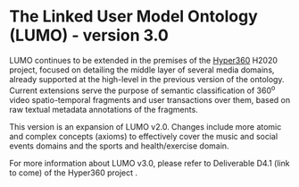 # The Linked User Model Ontology (LUMO) - version 3.0
LUMO continues to be extended in the premises of the [Hyper360](http://www.hyper360.eu/) H2020 project, focused on detailing the middle layer of several media domains, already supported at the high-level in the previous version of the ontology. Current extensions serve the purpose of semantic classification of 360<sup>o</sup> video spatio-temporal fragments and user transactions over them, based on raw textual metadata annotations of the fragments.

This version is an expansion of LUMO v2.0. Changes include more atomic and complex concepts (axioms) to effectively cover the music and social events domains and the sports and health/exercise domain. 

For more information about LUMO v3.0, please refer to Deliverable D4.1 (link to come) of the Hyper360 project .

